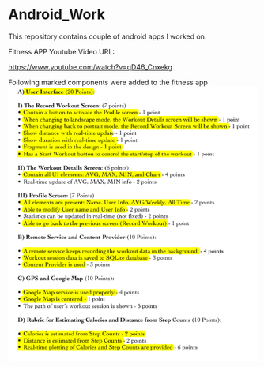 # Android_Work
This repository contains couple of android apps I worked on.

Fitness APP Youtube Video URL:

https://www.youtube.com/watch?v=qD46_Cnxekg

Following marked components were added to the fitness app
![Alt text](Rubric.png?raw=true "Fitness APP components")
